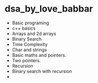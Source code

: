 # dsa_by_love_babbar
* Basic programing
* c++ basics
* Arrays and 2d arrays
* Binary Search
* Time Complexity
* Char and strings
* Basic maths and pointers.
* Two pointers.
* Recursion 
* Binary search with recursion
* 
